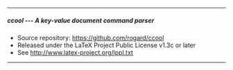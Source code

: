 ----------------------------------------------------------------
##### ccool --- A key-value document command parser
- Source repository: https://github.com/rogard/ccool
- Released under the LaTeX Project Public License v1.3c or later
- See http://www.latex-project.org/lppl.txt
----------------------------------------------------------------

